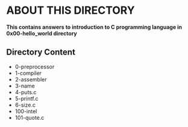 # ABOUT THIS DIRECTORY
**This contains answers to introduction to C programming language in 0x00-hello_world directory**
## **Directory Content**
* 0-preprocessor
* 1-compiler
* 2-assembler
* 3-name
* 4-puts.c
* 5-printf.c
* 6-size.c
* 100-intel
* 101-quote.c

